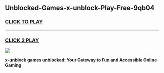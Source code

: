 
## Unblocked-Games-x-unblock-Play-Free-9qb04
<h3>
<a href="https://premium76.site?title=x-unblock&ref=21A">CLICK TO PLAY</a></h3>
<hr>

<h3>
<a href="https://premium76.site?title=x-unblock&ref=21A">CLICK 2 PLAY</a>
  
</h3>

<a href="https://premium76.site?title=x-unblock&ref=21A"><img src="https://clearcache.store/games.png"></a>


**x-unblock games unblocked: Your Gateway to Fun and Accessible Online Gaming**
